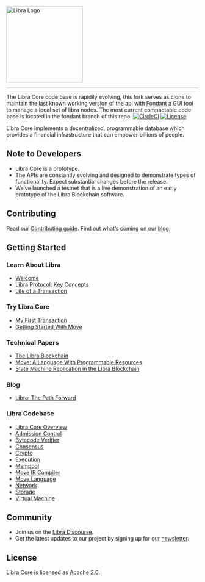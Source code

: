 <a href="https://developers.libra.org">
	<img width="200" src="./.assets/libra.png" alt="Libra Logo" />
</a>

---

The Libra Core code base is rapidily evolving, this fork serves as clone to maintain the last known working version of the api with [Fondant](https://github.com/crownemmanuel/Fondant/) a GUI tool to manage a local set of libra nodes. The most current compactable code base is located in the fondant branch of this repo.
[![CircleCI](https://circleci.com/gh/libra/libra.svg?style=shield)](https://circleci.com/gh/libra/libra)
[![License](https://img.shields.io/badge/license-Apache-green.svg)](LICENSE.md)

Libra Core implements a decentralized, programmable database which provides a financial infrastructure that can empower billions of people.

## Note to Developers

- Libra Core is a prototype.
- The APIs are constantly evolving and designed to demonstrate types of functionality. Expect substantial changes before the release.
- We’ve launched a testnet that is a live demonstration of an early prototype of the Libra Blockchain software.

## Contributing

Read our [Contributing guide](https://developers.libra.org/docs/community/contributing). Find out what’s coming on our [blog](https://developers.libra.org/blog/2019/06/18/the-path-forward).

## Getting Started

### Learn About Libra

- [Welcome](https://developers.libra.org/docs/welcome-to-libra)
- [Libra Protocol: Key Concepts](https://developers.libra.org/docs/libra-protocol)
- [Life of a Transaction](https://developers.libra.org/docs/life-of-a-transaction)

### Try Libra Core

- [My First Transaction](https://developers.libra.org/docs/my-first-transaction)
- [Getting Started With Move](https://developers.libra.org/docs/move-overview)

### Technical Papers

- [The Libra Blockchain](https://developers.libra.org/docs/the-libra-blockchain-paper)
- [Move: A Language With Programmable Resources](https://developers.libra.org/docs/move-paper)
- [State Machine Replication in the Libra Blockchain](https://developers.libra.org/docs/state-machine-replication-paper)

### Blog

- [Libra: The Path Forward](https://developers.libra.org/blog/2019/06/18/the-path-forward/)

### Libra Codebase

- [Libra Core Overview](https://developers.libra.org/docs/libra-core-overview)
- [Admission Control](https://developers.libra.org/docs/crates/admission-control)
- [Bytecode Verifier](https://developers.libra.org/docs/crates/bytecode-verifier)
- [Consensus](https://developers.libra.org/docs/crates/consensus)
- [Crypto](https://developers.libra.org/docs/crates/crypto)
- [Execution](https://developers.libra.org/docs/crates/execution)
- [Mempool](https://developers.libra.org/docs/crates/mempool)
- [Move IR Compiler](https://developers.libra.org/docs/crates/ir-to-bytecode)
- [Move Language](https://developers.libra.org/docs/crates/move-language)
- [Network](https://developers.libra.org/docs/crates/network)
- [Storage](https://developers.libra.org/docs/crates/storage)
- [Virtual Machine](https://developers.libra.org/docs/crates/vm)

## Community

- Join us on the [Libra Discourse](https://community.libra.org).
- Get the latest updates to our project by signing up for our [newsletter](https://developers.libra.org/newsletter_form).

## License

Libra Core is licensed as [Apache 2.0](https://github.com/libra/libra/blob/master/LICENSE).
